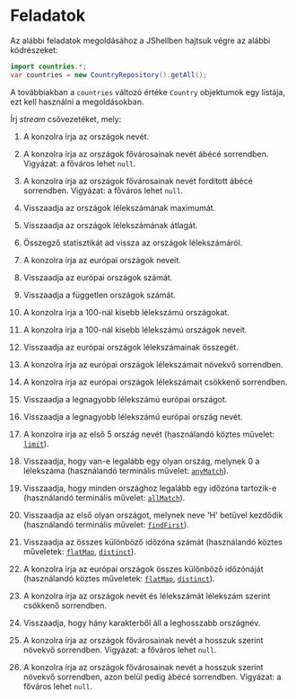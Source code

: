Feladatok
=========

Az alábbi feladatok megoldásához a JShellben hajtsuk végre az alábbi kódrészeket:

```java
import countries.*;
var countries = new CountryRepository().getAll();
```

A továbbiakban a `countries` változó értéke `Country` objektumok egy listája, ezt kell használni a megoldásokban.

Írj _stream_ csővezetéket, mely:

1. A konzolra írja az országok nevét.

1. A konzolra írja az országok fővárosainak nevét ábécé sorrendben. Vigyázat: a főváros lehet `null`.

1. A konzolra írja az országok fővárosainak nevét fordított ábécé sorrendben. Vigyázat: a főváros lehet `null`.

1. Visszaadja az országok lélekszámának maximumát.

1. Visszaadja az országok lélekszámának átlagát.

1. Összegző statisztikát ad vissza az országok lélekszámáról.

1. A konzolra írja az európai országok neveit.

1. Visszaadja az európai országok számát.

1. Visszaadja a független országok számát.

1. A konzolra írja a 100-nál kisebb lélekszámú országokat.

1. A konzolra írja a 100-nál kisebb lélekszámú országok neveit.

1. Visszaadja az európai országok lélekszámainak összegét.

1. A konzolra írja az európai országok lélekszámait növekvő sorrendben.

1. A konzolra írja az európai országok lélekszámait csökkenő sorrendben.

1. Visszaadja a legnagyobb lélekszámú európai országot.

1. Visszaadja a legnagyobb lélekszámú európai ország nevét.

1. A konzolra írja az első 5 ország nevét (használandó köztes művelet: [`limit`](https://docs.oracle.com/en/java/javase/21/docs/api/java.base/java/util/stream/Stream.html#limit(long))).

1. Visszaadja, hogy van-e legalább egy olyan ország, melynek 0 a lélekszáma (használandó terminális művelet: [`anyMatch`](https://docs.oracle.com/en/java/javase/21/docs/api/java.base/java/util/stream/Stream.html#anyMatch(java.util.function.Predicate))).

1. Visszaadja, hogy minden országhoz legalább egy időzóna tartozik-e (használandó terminális művelet: [`allMatch`](https://docs.oracle.com/en/java/javase/21/docs/api/java.base/java/util/stream/Stream.html#allMatch(java.util.function.Predicate))).

1. Visszaadja az első olyan országot, melynek neve 'H' betűvel kezdődik (használandó terminális művelet: [`findFirst`](https://docs.oracle.com/en/java/javase/21/docs/api/java.base/java/util/stream/Stream.html#findFirst())).

1. Visszaadja az összes különböző időzóna számát (használandó köztes műveletek: [`flatMap`](https://docs.oracle.com/en/java/javase/21/docs/api/java.base/java/util/stream/Stream.html#flatMap(java.util.function.Function)), [`distinct`](https://docs.oracle.com/en/java/javase/21/docs/api/java.base/java/util/stream/Stream.html#distinct())).

1. A konzolra írja az európai országok összes különböző időzónáját (használandó köztes műveletek: [`flatMap`](https://docs.oracle.com/en/java/javase/21/docs/api/java.base/java/util/stream/Stream.html#flatMap(java.util.function.Function)), [`distinct`](https://docs.oracle.com/en/java/javase/21/docs/api/java.base/java/util/stream/Stream.html#distinct())).

1. A konzolra írja az országok nevét és lélekszámát lélekszám szerint csökkenő sorrendben.

1. Visszaadja, hogy hány karakterből áll a leghosszabb országnév.

1. A konzolra írja az országok fővárosainak nevét a hosszuk szerint növekvő sorrendben. Vigyázat: a főváros lehet `null`.

1. A konzolra írja az országok fővárosainak nevét a hosszuk szerint növekvő sorrendben, azon belül pedig ábécé sorrendben. Vigyázat: a főváros lehet `null`.
